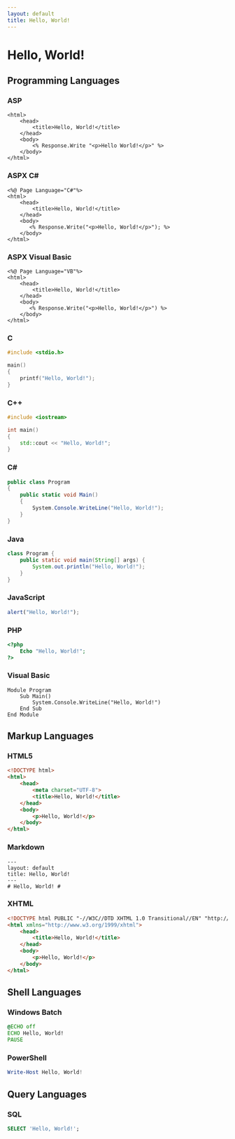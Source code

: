 ```yaml
---
layout: default
title: Hello, World!
---
```

# Hello, World! #

## Programming Languages ##

### ASP ###

```aspx-cs
<html>
	<head>
		<title>Hello, World!</title>
	</head>
	<body>
		<% Response.Write "<p>Hello World!</p>" %>
	</body>
</html>
```

### ASPX C# ###

```aspx-cs
<%@ Page Language="C#"%>
<html>
	<head>
		<title>Hello, World!</title>
	</head>
	<body>
	   <% Response.Write("<p>Hello, World!</p>"); %>
	</body>
</html>
```

### ASPX Visual Basic ###

```aspx-vb
<%@ Page Language="VB"%>
<html>
	<head>
		<title>Hello, World!</title>
	</head>
	<body>
	   <% Response.Write("<p>Hello, World!</p>") %>
	</body>
</html>
```

### C ###

```c
#include <stdio.h>

main()
{
	printf("Hello, World!");
}
```


### C++ ###

```c++
#include <iostream>

int main()
{
	std::cout << "Hello, World!";
}
```


### C# ###

```csharp
public class Program
{
	public static void Main()
	{
		System.Console.WriteLine("Hello, World!");
	}
}
```

### Java ###

```java
class Program {
	public static void main(String[] args) {
		System.out.println("Hello, World!");
	}
}
```

### JavaScript ###

```javascript
alert("Hello, World!");
```

### PHP ###

```php
<?php
	Echo "Hello, World!";
?>
```

### Visual Basic ###

```vbnet
Module Program
	Sub Main()
		System.Console.WriteLine("Hello, World!")
	End Sub 
End Module
```

## Markup Languages ##

### HTML5 ###

```html
<!DOCTYPE html>
<html>
	<head>
		<meta charset="UTF-8">
		<title>Hello, World!</title>
	</head>
	<body>
		<p>Hello, World!</p>
	</body>
</html>
```

### Markdown ###

```
---
layout: default
title: Hello, World!
---
# Hello, World! #
```

### XHTML ###

```html
<!DOCTYPE html PUBLIC "-//W3C//DTD XHTML 1.0 Transitional//EN" "http://www.w3.org/TR/xhtml1/DTD/xhtml1-transitional.dtd">
<html xmlns="http://www.w3.org/1999/xhtml">
	<head>
		<title>Hello, World!</title>
	</head>
	<body>
		<p>Hello, World!</p>
	</body>
</html>
```

## Shell Languages ##

### Windows Batch ###

```bat
@ECHO off
ECHO Hello, World!
PAUSE
```

### PowerShell ###

```powershell
Write-Host Hello, World!
```

## Query Languages ##

### SQL ###

```sql
SELECT 'Hello, World!';
```